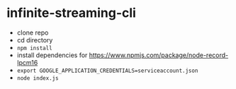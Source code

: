# infinite-streaming-cli
* clone repo
* cd directory
* `npm install`
* install dependencies for https://www.npmjs.com/package/node-record-lpcm16
* `export GOOGLE_APPLICATION_CREDENTIALS=serviceaccount.json`
* `node index.js`
